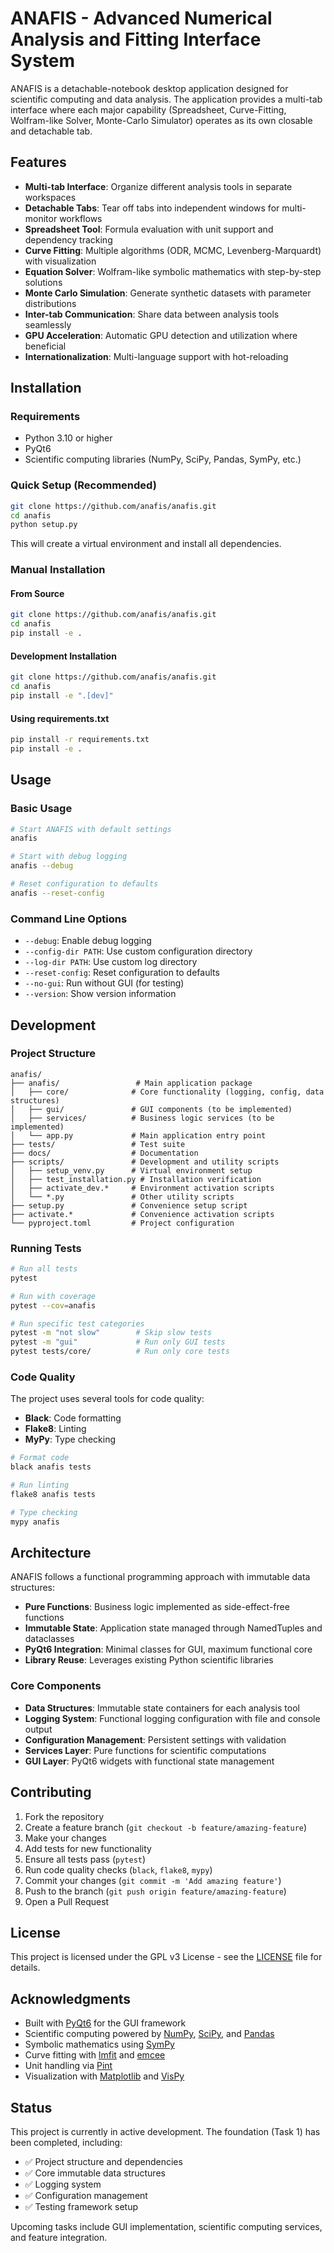 # ANAFIS - Advanced Numerical Analysis and Fitting Interface System

ANAFIS is a detachable-notebook desktop application designed for scientific computing and data analysis. The application provides a multi-tab interface where each major capability (Spreadsheet, Curve-Fitting, Wolfram-like Solver, Monte-Carlo Simulator) operates as its own closable and detachable tab.

## Features

- **Multi-tab Interface**: Organize different analysis tools in separate workspaces
- **Detachable Tabs**: Tear off tabs into independent windows for multi-monitor workflows
- **Spreadsheet Tool**: Formula evaluation with unit support and dependency tracking
- **Curve Fitting**: Multiple algorithms (ODR, MCMC, Levenberg-Marquardt) with visualization
- **Equation Solver**: Wolfram-like symbolic mathematics with step-by-step solutions
- **Monte Carlo Simulation**: Generate synthetic datasets with parameter distributions
- **Inter-tab Communication**: Share data between analysis tools seamlessly
- **GPU Acceleration**: Automatic GPU detection and utilization where beneficial
- **Internationalization**: Multi-language support with hot-reloading

## Installation

### Requirements

- Python 3.10 or higher
- PyQt6
- Scientific computing libraries (NumPy, SciPy, Pandas, SymPy, etc.)

### Quick Setup (Recommended)

```bash
git clone https://github.com/anafis/anafis.git
cd anafis
python setup.py
```

This will create a virtual environment and install all dependencies.

### Manual Installation

#### From Source
```bash
git clone https://github.com/anafis/anafis.git
cd anafis
pip install -e .
```

#### Development Installation
```bash
git clone https://github.com/anafis/anafis.git
cd anafis
pip install -e ".[dev]"
```

#### Using requirements.txt
```bash
pip install -r requirements.txt
pip install -e .
```

## Usage

### Basic Usage

```bash
# Start ANAFIS with default settings
anafis

# Start with debug logging
anafis --debug

# Reset configuration to defaults
anafis --reset-config
```

### Command Line Options

- `--debug`: Enable debug logging
- `--config-dir PATH`: Use custom configuration directory
- `--log-dir PATH`: Use custom log directory
- `--reset-config`: Reset configuration to defaults
- `--no-gui`: Run without GUI (for testing)
- `--version`: Show version information

## Development

### Project Structure

```
anafis/
├── anafis/                 # Main application package
│   ├── core/              # Core functionality (logging, config, data structures)
│   ├── gui/               # GUI components (to be implemented)
│   ├── services/          # Business logic services (to be implemented)
│   └── app.py             # Main application entry point
├── tests/                 # Test suite
├── docs/                  # Documentation
├── scripts/               # Development and utility scripts
│   ├── setup_venv.py      # Virtual environment setup
│   ├── test_installation.py # Installation verification
│   ├── activate_dev.*     # Environment activation scripts
│   └── *.py               # Other utility scripts
├── setup.py               # Convenience setup script
├── activate.*             # Convenience activation scripts
└── pyproject.toml         # Project configuration
```

### Running Tests

```bash
# Run all tests
pytest

# Run with coverage
pytest --cov=anafis

# Run specific test categories
pytest -m "not slow"        # Skip slow tests
pytest -m "gui"             # Run only GUI tests
pytest tests/core/          # Run only core tests
```

### Code Quality

The project uses several tools for code quality:

- **Black**: Code formatting
- **Flake8**: Linting
- **MyPy**: Type checking

```bash
# Format code
black anafis tests

# Run linting
flake8 anafis tests

# Type checking
mypy anafis
```

## Architecture

ANAFIS follows a functional programming approach with immutable data structures:

- **Pure Functions**: Business logic implemented as side-effect-free functions
- **Immutable State**: Application state managed through NamedTuples and dataclasses
- **PyQt6 Integration**: Minimal classes for GUI, maximum functional core
- **Library Reuse**: Leverages existing Python scientific libraries

### Core Components

- **Data Structures**: Immutable state containers for each analysis tool
- **Logging System**: Functional logging configuration with file and console output
- **Configuration Management**: Persistent settings with validation
- **Services Layer**: Pure functions for scientific computations
- **GUI Layer**: PyQt6 widgets with functional state management

## Contributing

1. Fork the repository
2. Create a feature branch (`git checkout -b feature/amazing-feature`)
3. Make your changes
4. Add tests for new functionality
5. Ensure all tests pass (`pytest`)
6. Run code quality checks (`black`, `flake8`, `mypy`)
7. Commit your changes (`git commit -m 'Add amazing feature'`)
8. Push to the branch (`git push origin feature/amazing-feature`)
9. Open a Pull Request

## License

This project is licensed under the GPL v3 License - see the [LICENSE](LICENSE) file for details.

## Acknowledgments

- Built with [PyQt6](https://www.riverbankcomputing.com/software/pyqt/) for the GUI framework
- Scientific computing powered by [NumPy](https://numpy.org/), [SciPy](https://scipy.org/), and [Pandas](https://pandas.pydata.org/)
- Symbolic mathematics using [SymPy](https://www.sympy.org/)
- Curve fitting with [lmfit](https://lmfit.github.io/lmfit-py/) and [emcee](https://emcee.readthedocs.io/)
- Unit handling via [Pint](https://pint.readthedocs.io/)
- Visualization with [Matplotlib](https://matplotlib.org/) and [VisPy](https://vispy.org/)

## Status

This project is currently in active development. The foundation (Task 1) has been completed, including:

- ✅ Project structure and dependencies
- ✅ Core immutable data structures
- ✅ Logging system
- ✅ Configuration management
- ✅ Testing framework setup

Upcoming tasks include GUI implementation, scientific computing services, and feature integration.

